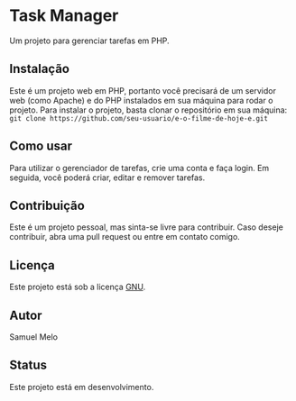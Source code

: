 # Task Manager
  Um projeto para gerenciar tarefas em PHP.

## Instalação
 Este é um projeto web em PHP, portanto você precisará de um servidor web (como Apache) e do PHP instalados em sua máquina para rodar o projeto.
 Para instalar o projeto, basta clonar o repositório em sua máquina: ``` git clone https://github.com/seu-usuario/e-o-filme-de-hoje-e.git ```

## Como usar
  Para utilizar o gerenciador de tarefas, crie uma conta e faça login. Em seguida, você poderá criar, editar e remover tarefas.

## Contribuição
 Este é um projeto pessoal, mas sinta-se livre para contribuir. Caso deseje contribuir, abra uma pull request ou entre em contato comigo.

## Licença
 Este projeto está sob a licença [GNU](https://www.gnu.org/licenses/gpl-3.0.pt-br.html).

## Autor
Samuel Melo

## Status
Este projeto está em desenvolvimento.
